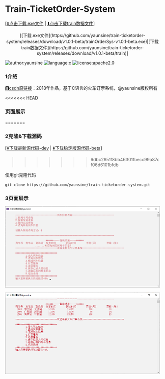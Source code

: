 # Train-TicketOrder-System
[[⬇️点击下载.exe文件](https://github.com/yaunsine/train-ticketorder-system/releases/download/v1.0.1-beta/trainOrderSys-v1.0.1-beta.exe) | [⬇️点击下载train数据文件](https://github.com/yaunsine/train-ticketorder-system/releases/download/v1.0.1-beta/train)]

<div align="center">[[下载.exe文件](https://github.com/yaunsine/train-ticketorder-system/releases/download/v1.0.1-beta/trainOrderSys-v1.0.1-beta.exe)|[下载train数据文件](https://github.com/yaunsine/train-ticketorder-system/releases/download/v1.0.1-beta/train)]</div>

![author:yaunsine](https://img.shields.io/badge/author-yaunsine-blue)
![language:c](https://img.shields.io/badge/language-c-orange)
![license:apache2.0](https://img.shields.io/badge/license-apache2.0-red)

### 1介绍

[🅱️csdn原链接](https://blog.csdn.net/weixin_43792401/article/details/88602327)：2018年作品，基于C语言的火车订票系统，@yaunsine版权所有

<<<<<<< HEAD


### 页面展示
=======
### 2克隆&下载源码
[[⬇️下载最新源代码-dev](https://github.com/yaunsine/train-ticketorder-system/archive/refs/heads/master.zip) | 
[⬇️下载稳定版源代码-beta](https://github.com/yaunsine/train-ticketorder-system/archive/refs/tags/v1.0.1-beta.zip)]
>>>>>>> 6dbc2951f8bb46301fbecc99a87cf06d6101bfdb

使用git克隆代码
```
git clone https://github.com/yaunsine/train-ticketorder-system.git
```

### 3页面展示

![主图，网络错误无法获取图片](https://github.com/yaunsine/train-ticketorder-system/blob/master/images/main.png?raw=true)

![查询图，网络错误无法获取图片](https://github.com/yaunsine/train-ticketorder-system/blob/master/images/query.png?raw=true)
